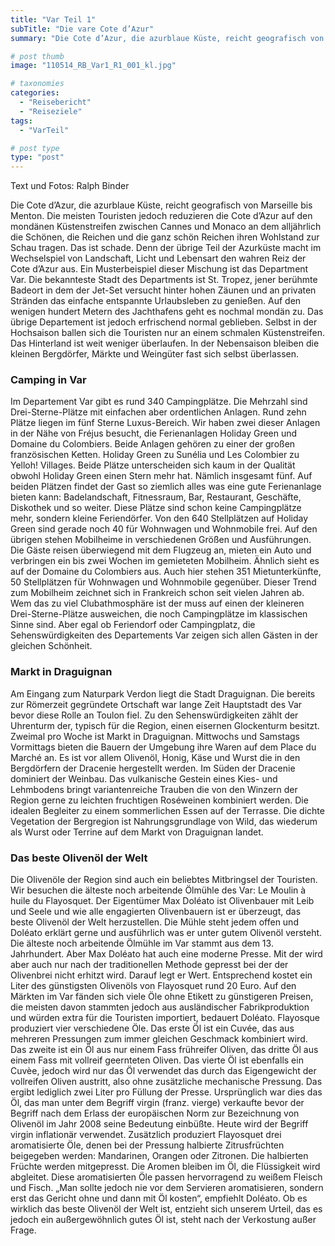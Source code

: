 ```yaml
---
title: "Var Teil 1"
subTitle: "Die vare Cote d’Azur"
summary: "Die Cote d’Azur, die azurblaue Küste, reicht geografisch von Marseille bis Menton. Die meisten Touristen jedoch reduzieren die Cote d’Azur auf den mondänen Küstenstreifen zwischen Cannes und Monaco an dem alljährlich die Schönen, die Reichen und die ganz schön Reichen ihren Wohlstand zur Schau tragen. Das ist schade. Denn der übrige }"

# post thumb
image: "110514_RB_Var1_R1_001_kl.jpg"

# taxonomies
categories: 
  - "Reisebericht"
  - "Reiseziele"
tags:
  - "VarTeil"

# post type
type: "post"
---
```


Text und Fotos: Ralph Binder

Die Cote d’Azur, die azurblaue Küste, reicht geografisch von Marseille bis Menton. Die meisten Touristen jedoch reduzieren die Cote d’Azur auf den mondänen Küstenstreifen zwischen Cannes und Monaco an dem alljährlich die Schönen, die Reichen und die ganz schön Reichen ihren Wohlstand zur Schau tragen. Das ist schade. Denn der übrige Teil der Azurküste macht im Wechselspiel von Landschaft, Licht und Lebensart den wahren Reiz der Cote d’Azur aus. Ein Musterbeispiel dieser Mischung ist das Department Var. Die bekannteste Stadt des Departments ist St. Tropez, jener berühmte Badeort in dem der Jet-Set versucht hinter hohen Zäunen und an privaten Stränden das einfache entspannte Urlaubsleben zu genießen. Auf den wenigen hundert Metern des Jachthafens geht es nochmal mondän zu. Das übrige Departement ist jedoch erfrischend normal geblieben. Selbst in der Hochsaison ballen sich die Touristen nur an einem schmalen Küstenstreifen. Das Hinterland ist weit weniger überlaufen. In der Nebensaison bleiben die kleinen Bergdörfer, Märkte und Weingüter fast sich selbst überlassen.  

### Camping in Var

Im Departement Var gibt es rund 340 Campingplätze. Die Mehrzahl sind Drei-Sterne-Plätze mit einfachen aber ordentlichen Anlagen. Rund zehn Plätze liegen im fünf Sterne Luxus-Bereich. Wir haben zwei dieser Anlagen in der Nähe von Fréjus besucht, die Ferienanlagen Holiday Green und Domaine du Colombiers. Beide Anlagen gehören zu einer der großen französischen Ketten. Holiday Green zu Sunélia und Les Colombier zu Yelloh! Villages. Beide Plätze unterscheiden sich kaum in der Qualität obwohl Holiday Green einen Stern mehr hat. Nämlich insgesamt fünf. Auf beiden Plätzen findet der Gast so ziemlich alles was eine gute Ferienanlage bieten kann: Badelandschaft, Fitnessraum, Bar, Restaurant, Geschäfte, Diskothek und so weiter. Diese Plätze sind schon keine Campingplätze mehr, sondern kleine Feriendörfer. Von den 640 Stellplätzen auf Holiday Green sind gerade noch 40 für Wohnwagen und Wohnmobile frei. Auf den übrigen stehen Mobilheime in verschiedenen Größen und Ausführungen. Die Gäste reisen überwiegend mit dem Flugzeug an, mieten ein Auto und verbringen ein bis zwei Wochen im gemieteten Mobilheim. Ähnlich sieht es auf der Domaine du Colombiers aus. Auch hier stehen 351 Mietunterkünfte, 50 Stellplätzen für Wohnwagen und Wohnmobile gegenüber. Dieser Trend zum Mobilheim zeichnet sich in Frankreich schon seit vielen Jahren ab. Wem das zu viel Clubathmosphäre ist der muss auf einen der kleineren Drei-Sterne-Plätze ausweichen, die noch Campingplätze im klassischen Sinne sind. Aber egal ob Feriendorf oder Campingplatz, die Sehenswürdigkeiten des Departements Var zeigen sich allen Gästen in der gleichen Schönheit.  

### Markt in Draguignan

Am Eingang zum Naturpark Verdon liegt die Stadt Draguignan. Die bereits zur Römerzeit gegründete Ortschaft war lange Zeit Hauptstadt des Var bevor diese Rolle an Toulon fiel. Zu den Sehenswürdigkeiten zählt der Uhrenturm der, typisch für die Region, einen eisernen Glockenturm besitzt. Zweimal pro Woche ist Markt in Draguignan. Mittwochs und Samstags Vormittags bieten die Bauern der Umgebung ihre Waren auf dem Place du Marché an. Es ist vor allem Olivenöl, Honig, Käse und Wurst die in den Bergdörfern der Dracenie hergestellt werden. Im Süden der Dracenie dominiert der Weinbau. Das vulkanische Gestein eines Kies- und Lehmbodens bringt variantenreiche Trauben die von den Winzern der Region gerne zu leichten fruchtigen Roséweinen kombiniert werden. Die idealen Begleiter zu einem sommerlichen Essen auf der Terrasse. Die dichte Vegetation der Bergregion ist Nahrungsgrundlage von Wild, das wiederum als Wurst oder Terrine auf dem Markt von Draguignan landet.  

### Das beste Olivenöl der Welt

Die Olivenöle der Region sind auch ein beliebtes Mitbringsel der Touristen. Wir besuchen die älteste noch arbeitende Ölmühle des Var: Le Moulin à huile du Flayosquet. Der Eigentümer Max Doléato ist Olivenbauer mit Leib und Seele und wie alle engagierten Olivenbauern ist er überzeugt, das beste Olivenöl der Welt herzustellen. Die Mühle steht jedem offen und Doléato erklärt gerne und ausführlich was er unter gutem Olivenöl versteht. Die älteste noch arbeitende Ölmühle im Var stammt aus dem 13. Jahrhundert. Aber Max Doléato hat auch eine moderne Presse. Mit der wird aber auch nur nach der traditionellen Methode gepresst bei der der Olivenbrei nicht erhitzt wird. Darauf legt er Wert. Entsprechend kostet ein Liter des günstigsten Olivenöls von Flayosquet rund 20 Euro. Auf den Märkten im Var fänden sich viele Öle ohne Etikett zu günstigeren Preisen, die meisten davon stammten jedoch aus ausländischer Fabrikproduktion und würden extra für die Touristen importiert, bedauert Doléato. Flayosque produziert vier verschiedene Öle. Das erste Öl ist ein Cuvée, das aus mehreren Pressungen zum immer gleichen Geschmack kombiniert wird. Das zweite ist ein Öl aus nur einem Fass frühreifer Oliven, das dritte Öl aus einem Fass mit vollreif geernteten Oliven. Das vierte Öl ist ebenfalls ein Cuvèe, jedoch wird nur das Öl verwendet das durch das Eigengewicht der vollreifen Oliven austritt, also ohne zusätzliche mechanische Pressung. Das ergibt lediglich zwei Liter pro Füllung der Presse. Ursprünglich war dies das Öl, das man unter dem Begriff virgin (franz. vierge) verkaufte bevor der Begriff nach dem Erlass der europäischen Norm zur Bezeichnung von Olivenöl im Jahr 2008 seine Bedeutung einbüßte. Heute wird der Begriff virgin inflationär verwendet. Zusätzlich produziert Flayosquet drei aromatisierte Öle, denen bei der Pressung halbierte Zitrusfrüchten beigegeben werden: Mandarinen, Orangen oder Zitronen. Die halbierten Früchte werden mitgepresst. Die Aromen bleiben im Öl, die Flüssigkeit wird abgleitet. Diese aromatisierten Öle passen hervorragend zu weißem Fleisch und Fisch. „Man sollte jedoch nie vor dem Servieren aromatisieren, sondern erst das Gericht ohne und dann mit Öl kosten“, empfiehlt Doléato. Ob es wirklich das beste Olivenöl der Welt ist, entzieht sich unserem Urteil, das es jedoch ein außergewöhnlich gutes Öl ist, steht nach der Verkostung außer Frage.